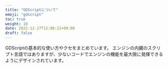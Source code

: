 ```yaml
---
title: "GDScriptについて"
emoji: "gdscript"
toc: true
weight: 10
date: 2022-12-27T12:08:22+09:00
draft: false
---
```


GDScriptの基本的な使い方やクセをまとめています。
エンジンの内臓のスクリプト言語ではありますが、少ないコードでエンジンの機能を最大限に発揮できるようにデザインされています。